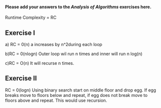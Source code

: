 #### Please add your answers to the ***Analysis of  Algorithms*** exercises here.

Runtime Complexity = RC

## Exercise I

a) RC = 0(n)
   a increases by n^2during each loop 


b)RC = 0(nlogn)
Outer loop wil run n times and inner will run n log(n)
  


c)RC = O(n)
  It will recurse n times.

## Exercise II
RC = 0(logn)
Using binary search start on middle floor and drop egg. If egg breaks move to floors below and repeat, if egg does not break move to
floors above and repeat. This would use recursion.

